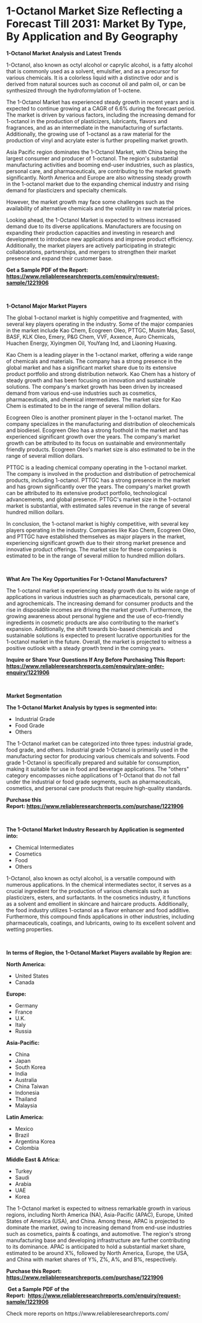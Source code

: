 <p><h1>1-Octanol Market Size Reflecting a Forecast Till 2031: Market By Type, By Application and By Geography</h1></p><p><strong>1-Octanol Market Analysis and Latest Trends</strong></p>
<p><p>1-Octanol, also known as octyl alcohol or caprylic alcohol, is a fatty alcohol that is commonly used as a solvent, emulsifier, and as a precursor for various chemicals. It is a colorless liquid with a distinctive odor and is derived from natural sources such as coconut oil and palm oil, or can be synthesized through the hydroformylation of 1-octene.</p><p>The 1-Octanol Market has experienced steady growth in recent years and is expected to continue growing at a CAGR of 6.6% during the forecast period. The market is driven by various factors, including the increasing demand for 1-octanol in the production of plasticizers, lubricants, flavors and fragrances, and as an intermediate in the manufacturing of surfactants. Additionally, the growing use of 1-octanol as a raw material for the production of vinyl and acrylate ester is further propelling market growth.</p><p>Asia Pacific region dominates the 1-Octanol Market, with China being the largest consumer and producer of 1-octanol. The region's substantial manufacturing activities and booming end-user industries, such as plastics, personal care, and pharmaceuticals, are contributing to the market growth significantly. North America and Europe are also witnessing steady growth in the 1-octanol market due to the expanding chemical industry and rising demand for plasticizers and specialty chemicals.</p><p>However, the market growth may face some challenges such as the availability of alternative chemicals and the volatility in raw material prices. </p><p>Looking ahead, the 1-Octanol Market is expected to witness increased demand due to its diverse applications. Manufacturers are focusing on expanding their production capacities and investing in research and development to introduce new applications and improve product efficiency. Additionally, the market players are actively participating in strategic collaborations, partnerships, and mergers to strengthen their market presence and expand their customer base.</p></p>
<p><strong>Get a Sample PDF of the Report:&nbsp; <a href="https://www.reliableresearchreports.com/enquiry/request-sample/1221906">https://www.reliableresearchreports.com/enquiry/request-sample/1221906</a></strong></p>
<p>&nbsp;</p>
<p><strong>1-Octanol Major Market Players</strong></p>
<p><p>The global 1-octanol market is highly competitive and fragmented, with several key players operating in the industry. Some of the major companies in the market include Kao Chem, Ecogreen Oleo, PTTGC, Musim Mas, Sasol, BASF, KLK Oleo, Emery, P&G Chem, VVF, Axxence, Auro Chemicals, Huachen Energy, Xiyingmen Oil, YouYang Ind, and Liaoning Huaxing.</p><p>Kao Chem is a leading player in the 1-octanol market, offering a wide range of chemicals and materials. The company has a strong presence in the global market and has a significant market share due to its extensive product portfolio and strong distribution network. Kao Chem has a history of steady growth and has been focusing on innovation and sustainable solutions. The company's market growth has been driven by increased demand from various end-use industries such as cosmetics, pharmaceuticals, and chemical intermediates. The market size for Kao Chem is estimated to be in the range of several million dollars.</p><p>Ecogreen Oleo is another prominent player in the 1-octanol market. The company specializes in the manufacturing and distribution of oleochemicals and biodiesel. Ecogreen Oleo has a strong foothold in the market and has experienced significant growth over the years. The company's market growth can be attributed to its focus on sustainable and environmentally friendly products. Ecogreen Oleo's market size is also estimated to be in the range of several million dollars.</p><p>PTTGC is a leading chemical company operating in the 1-octanol market. The company is involved in the production and distribution of petrochemical products, including 1-octanol. PTTGC has a strong presence in the market and has grown significantly over the years. The company's market growth can be attributed to its extensive product portfolio, technological advancements, and global presence. PTTGC's market size in the 1-octanol market is substantial, with estimated sales revenue in the range of several hundred million dollars.</p><p>In conclusion, the 1-octanol market is highly competitive, with several key players operating in the industry. Companies like Kao Chem, Ecogreen Oleo, and PTTGC have established themselves as major players in the market, experiencing significant growth due to their strong market presence and innovative product offerings. The market size for these companies is estimated to be in the range of several million to hundred million dollars.</p></p>
<p>&nbsp;</p>
<p><strong>What Are The Key Opportunities For 1-Octanol Manufacturers?</strong></p>
<p><p>The 1-octanol market is experiencing steady growth due to its wide range of applications in various industries such as pharmaceuticals, personal care, and agrochemicals. The increasing demand for consumer products and the rise in disposable incomes are driving the market growth. Furthermore, the growing awareness about personal hygiene and the use of eco-friendly ingredients in cosmetic products are also contributing to the market's expansion. Additionally, the shift towards bio-based chemicals and sustainable solutions is expected to present lucrative opportunities for the 1-octanol market in the future. Overall, the market is projected to witness a positive outlook with a steady growth trend in the coming years.</p></p>
<p><strong>Inquire or Share Your Questions If Any Before Purchasing This Report: <a href="https://www.reliableresearchreports.com/enquiry/pre-order-enquiry/1221906">https://www.reliableresearchreports.com/enquiry/pre-order-enquiry/1221906</a></strong></p>
<p>&nbsp;</p>
<p><strong>Market Segmentation</strong></p>
<p><strong>The 1-Octanol Market Analysis by types is segmented into:</strong></p>
<p><ul><li>Industrial Grade</li><li>Food Grade</li><li>Others</li></ul></p>
<p><p>The 1-Octanol market can be categorized into three types: industrial grade, food grade, and others. Industrial grade 1-Octanol is primarily used in the manufacturing sector for producing various chemicals and solvents. Food grade 1-Octanol is specifically prepared and suitable for consumption, making it suitable for use in food and beverage applications. The "others" category encompasses niche applications of 1-Octanol that do not fall under the industrial or food grade segments, such as pharmaceuticals, cosmetics, and personal care products that require high-quality standards.</p></p>
<p><strong>Purchase this Report:&nbsp;<a href="https://www.reliableresearchreports.com/purchase/1221906">https://www.reliableresearchreports.com/purchase/1221906</a></strong></p>
<p>&nbsp;</p>
<p><strong>The 1-Octanol Market Industry Research by Application is segmented into:</strong></p>
<p><ul><li>Chemical Intermediates</li><li>Cosmetics</li><li>Food</li><li>Others</li></ul></p>
<p><p>1-Octanol, also known as octyl alcohol, is a versatile compound with numerous applications. In the chemical intermediates sector, it serves as a crucial ingredient for the production of various chemicals such as plasticizers, esters, and surfactants. In the cosmetics industry, it functions as a solvent and emollient in skincare and haircare products. Additionally, the food industry utilizes 1-octanol as a flavor enhancer and food additive. Furthermore, this compound finds applications in other industries, including pharmaceuticals, coatings, and lubricants, owing to its excellent solvent and wetting properties.</p></p>
<p>&nbsp;</p>
<p><strong>In terms of Region, the 1-Octanol Market Players available by Region are:</strong></p>
<p>
    <p> <strong> North America: </strong>
        <ul>
            <li>United States</li>
            <li>Canada</li>
        </ul>
        </p> 
    <p> <strong> Europe: </strong>
        <ul>
            <li>Germany</li>
            <li>France</li>
            <li>U.K.</li>
            <li>Italy</li>
            <li>Russia</li>
        </ul>
        </p> 
    <p> <strong> Asia-Pacific: </strong>
        <ul>
            <li>China</li>
            <li>Japan</li>
            <li>South Korea</li>
            <li>India</li>
            <li>Australia</li>
            <li>China Taiwan</li>
            <li>Indonesia</li>
            <li>Thailand</li>
            <li>Malaysia</li>
        </ul>
        </p> 
    <p> <strong> Latin America: </strong>
        <ul>
            <li>Mexico</li>
            <li>Brazil</li>
            <li>Argentina Korea</li>
            <li>Colombia</li>
        </ul>
        </p> 
    <p> <strong> Middle East & Africa: </strong>
        <ul>
            <li>Turkey</li>
            <li>Saudi</li>
            <li>Arabia</li>
            <li>UAE</li>
            <li>Korea</li>
        </ul>
    </p>
    </p>
<p><p>The 1-Octanol market is expected to witness remarkable growth in various regions, including North America (NA), Asia-Pacific (APAC), Europe, United States of America (USA), and China. Among these, APAC is projected to dominate the market, owing to increasing demand from end-use industries such as cosmetics, paints & coatings, and automotive. The region's strong manufacturing base and developing infrastructure are further contributing to its dominance. APAC is anticipated to hold a substantial market share, estimated to be around X%, followed by North America, Europe, the USA, and China with market shares of Y%, Z%, A%, and B%, respectively.</p></p>
<p><strong>Purchase this Report: <a href="https://www.reliableresearchreports.com/purchase/1221906">https://www.reliableresearchreports.com/purchase/1221906</a></strong></p>
<p>&nbsp;<strong>Get a Sample PDF of the Report:&nbsp;&nbsp;<a href="https://www.reliableresearchreports.com/enquiry/request-sample/1221906">https://www.reliableresearchreports.com/enquiry/request-sample/1221906</a></strong></p>
<p><strong></strong></p>
<p>Check more reports on https://www.reliableresearchreports.com/</p>